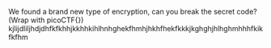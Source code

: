 We found a brand new type of encryption, can you break the secret code? (Wrap with picoCTF{}) kjlijdliljhdjdhfkfkhhjkkhhkihlhnhghekfhmhjhkhfhekfkkkjkghghjhlhghmhhhfkikfkfhm 